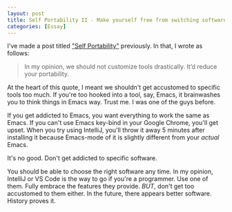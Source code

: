 ```yaml
---
layout: post
title: Self Portability II - Make yourself free from switching software
categories: [Essay]
---
```


I've made a post titled ["Self Portability"](/essay/2017/01/28/self-portability/) previously. In that, I wrote as follows:

> In my opinion, we should not customize tools drastically. It’d reduce your portability.

At the heart of this quote, I meant we shouldn't get accustomed to specific tools too much. If you're too hooked into a tool, say, Emacs, it brainwashes you to think things in Emacs way. Trust me. I was one of the guys before.

If you get addicted to Emacs, you want everything to work the same as Emacs. If you can't use Emacs key-bind in your Google Chrome, you'll get upset. When you try using IntelliJ, you'll throw it away 5 minutes after installing it because Emacs-mode of it is slightly different from your *actual* Emacs.

It's no good. Don't get addicted to specific software.

You should be able to choose the right software any time. In my opinion, IntelliJ or VS Code is the way to go if you're a programmer. Use one of them. Fully embrace the features they provide. *BUT*, don't get too accustomed to them either. In the future, there appears better software. History proves it.
